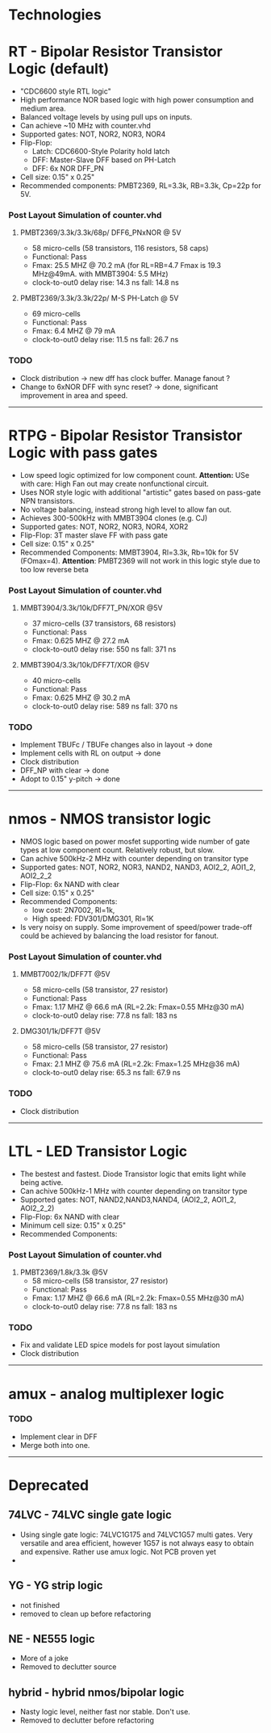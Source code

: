 
# Technologies

# RT - Bipolar Resistor Transistor Logic (default)

- "CDC6600 style RTL logic"
- High performance NOR based logic with high power consumption and medium area.
- Balanced voltage levels by using pull ups on inputs.
- Can achieve ~10 MHz with counter.vhd
- Supported gates: NOT, NOR2, NOR3, NOR4
- Flip-Flop: 
  - Latch: CDC6600-Style Polarity hold latch
  - DFF: Master-Slave DFF based on PH-Latch 
  - DFF: 6x NOR DFF_PN
- Cell size: 0.15" x 0.25"
- Recommended components: PMBT2369, RL=3.3k, RB=3.3k, Cp=22p for 5V. 
  
### Post Layout Simulation of counter.vhd
1) PMBT2369/3.3k/3.3k/68p/ DFF6_PNxNOR @ 5V 
   - 58 micro-cells (58 transistors, 116 resistors, 58 caps)
   - Functional: Pass
   - Fmax: 25.5 MHZ @ 70.2 mA  (for RL=RB=4.7 Fmax is 19.3 MHz@49mA. with MMBT3904: 5.5 MHz)
   - clock-to-out0 delay rise: 14.3 ns fall: 14.8 ns

2) PMBT2369/3.3k/3.3k/22p/ M-S PH-Latch @ 5V
   - 69 micro-cells 
   - Functional: Pass
   - Fmax: 6.4 MHZ @ 79 mA
   - clock-to-out0 delay rise: 11.5 ns fall: 26.7 ns


### TODO
-   Clock distribution -> new dff has clock buffer. Manage fanout ?
-   Change to 6xNOR DFF with sync reset? -> done, significant improvement in area and speed.

---

# RTPG  -  Bipolar Resistor Transistor Logic with pass gates

- Low speed logic optimized for low component count. **Attention:** USe with care: High Fan out may create nonfunctional circuit. 
- Uses NOR style logic with additional "artistic" gates based on pass-gate NPN transistors.
- No voltage balancing, instead strong high level to allow fan out. 
- Achieves 300-500kHz with MMBT3904 clones (e.g. CJ)
- Supported gates: NOT, NOR2, NOR3, NOR4, XOR2
- Flip-Flop: 3T master slave FF with pass gate
- Cell size: 0.15" x 0.25"
- Recommended Components: MMBT3904, Rl=3.3k, Rb=10k for 5V (FOmax=4). **Attention**: PMBT2369 will not work in this logic style due to too low reverse beta
  
### Post Layout Simulation of counter.vhd

1) MMBT3904/3.3k/10k/DFF7T_PN/XOR @5V
   - 37 micro-cells (37 transistors, 68 resistors)
   - Functional: Pass
   - Fmax: 0.625 MHZ @ 27.2 mA  
   - clock-to-out0 delay rise: 550 ns fall: 371 ns

2) MMBT3904/3.3k/10k/DFF7T/XOR @5V
   - 40 micro-cells
   - Functional: Pass
   - Fmax: 0.625 MHZ @ 30.2 mA  
   - clock-to-out0 delay rise: 589 ns fall: 370 ns


### TODO
- Implement TBUFc / TBUFe changes also in layout -> done
- Implement cells with RL on output -> done
- Clock distribution
- DFF_NP with clear -> done
- Adopt to 0.15" y-pitch -> done

---
# nmos - NMOS transistor logic

- NMOS logic based on power mosfet supporting wide number of gate types at low component count. Relatively robust, but slow.
- Can achive 500kHz-2 MHz with counter depending on transitor type 
- Supported gates: NOT, NOR2, NOR3, NAND2, NAND3, AOI2_2, AOI1_2, AOI2_2_2
- Flip-Flop: 6x NAND with clear
- Cell size: 0.15" x 0.25"
- Recommended Components: 
  - low cost: 2N7002, Rl=1k, 
  - High speed: FDV301/DMG301, Rl=1K
- Is very noisy on supply. Some improvement of speed/power trade-off could be achieved by balancing the load resistor for fanout.
### Post Layout Simulation of counter.vhd
1) MMBT7002/1k/DFF7T @5V
   - 58 micro-cells (58 transistor, 27 resistor)
   - Functional: Pass
   - Fmax: 1.17 MHZ @ 66.6 mA  (RL=2.2k: Fmax=0.55 MHz@30 mA)
   - clock-to-out0 delay rise: 77.8 ns fall: 183 ns

1) DMG301/1k/DFF7T @5V
   - 58 micro-cells (58 transistor, 27 resistor)
   - Functional: Pass
   - Fmax: 2.1 MHZ @ 75.6 mA  (RL=2.2k: Fmax=1.25 MHz@36 mA)
   - clock-to-out0 delay rise: 65.3 ns fall: 67.9 ns

### TODO
-   Clock distribution

---
# LTL - LED Transistor Logic

- The bestest and fastest. Diode Transistor logic that emits light while being active.
- Can achive 500kHz-1 MHz with counter depending on transitor type
- Supported gates: NOT, NAND2,NAND3,NAND4, (AOI2_2, AOI1_2, AOI2_2_2)
- Flip-Flop: 6x NAND with clear
- Minimum cell size: 0.15" x 0.25"
- Recommended Components: 

### Post Layout Simulation of counter.vhd
1) PMBT2369/1.8k/3.3k @5V
   - 58 micro-cells (58 transistor, 27 resistor)
   - Functional: Pass
   - Fmax: 1.17 MHZ @ 66.6 mA  (RL=2.2k: Fmax=0.55 MHz@30 mA)
   - clock-to-out0 delay rise: 77.8 ns fall: 183 ns

### TODO
- Fix and validate LED spice models for post layout simulation
- Clock distribution

---
# amux - analog multiplexer logic

### TODO
- Implement clear in DFF
- Merge both into one. 

---
# Deprecated

## 74LVC - 74LVC single gate logic

- Using single gate logic: 74LVC1G175 and 74LVC1G57 multi gates. Very versatile and area efficient, however 1G57 is not always easy to obtain and expensive. Rather use amux logic. Not PCB proven yet
- 

## YG -    YG strip logic

- not finished
- removed to clean up before refactoring
## NE  -    NE555 logic

- More of a joke
- Removed to declutter source

## hybrid - hybrid nmos/bipolar logic

- Nasty logic level, neither fast nor stable. Don't use.
- Removed to declutter before refactoring

